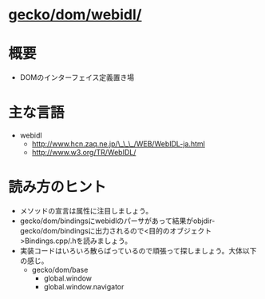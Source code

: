 # [gecko/dom/webidl/](http://mxr.mozilla.org/mozilla-b2g28_v1_3/source/dom/webidl/)

# 概要

*   DOMのインターフェイス定義置き場


# 主な言語

*   webidl
    *   http://www.hcn.zaq.ne.jp/\_\_\_/WEB/WebIDL-ja.html
    *   http://www.w3.org/TR/WebIDL/


# 読み方のヒント

*   メソッドの宣言は属性に注目しましょう。
*   gecko/dom/bindingsにwebidlのパーサがあって結果がobjdir-gecko/dom/bindingsに出力されるので<目的のオブジェクト>Bindings.cpp/.hを読みましょう。
*   実装コードはいろいろ散らばっているので頑張って探しましょう。大体以下の感じ。
    *   gecko/dom/base
        *   global.window
        *   global.window.navigator

